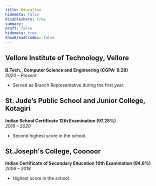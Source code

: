 ```yaml
---
title: Education
hidemeta: false
disableshare: true
summary: 
draft: false
hidemeta: true
ShowBreadCrumbs: false
---
```


## Vellore Institute of Technology, Vellore
**B.Tech., Computer Science and Engineering (CGPA: 9.29)**  
*2020 – Present*

- Served as Branch Representative during the first year.

## St. Jude’s Public School and Junior College, Kotagiri
**Indian School Certificate 12th Examination (97.25%)**  
*2018 – 2020*

- Second highest score in the school.

## St.Joseph's College, Coonoor
**Indian Certificate of Secondary Education 10th Examination (94.6%)**  
*2006 – 2018*

- Highest score in the school.
